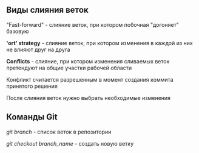 ## Виды слияния веток

"Fast-forward" - слияние веток, при котором побочная "догоняет" базовую

**'ort' strategy** - слияние веток, при котором изменения в каждой из них не влияют друг на друга

**Conflicts** - слияние, при котором изменения сливаемых веток претендуют на общие участки рабочей области

Конфликт считается разрешенным в момент создания коммита принятого решения

После слияния веток нужно выбрать необходимые изменения





## Команды Git

*git branch* - список веток в репозитории

*git checkout branch_name* - создать новую ветку



